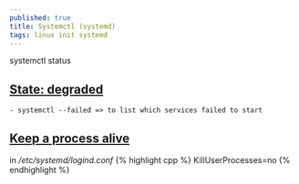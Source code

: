 ```yaml
---
published: true
title: Systemctl (systemd)
tags: linux init systemd
---
```

systemctl status

## [State: degraded](https://unix.stackexchange.com/questions/447561/systemctl-status-shows-state-degraded)
	- systemctl --failed => to list which services failed to start

## [Keep a process alive](https://superuser.com/questions/1119643/keep-a-process-alive-after-logging-out-from-local-not-ssh-session)
in _/etc/systemd/logind.conf_
{% highlight cpp %}
KillUserProcesses=no
{% endhighlight %}

